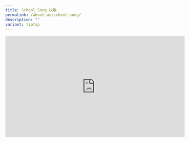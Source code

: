 ```yaml
---
title: School Song 校歌
permalink: /about-us/school-song/
description: ""
variant: tiptap
---
```

<div class="iframe-wrapper">
<iframe height="315" width="560" allowfullscreen="true" frameborder="0" src="https://www.youtube.com/embed/cjJ5KlUyMaM"></iframe>
</div>
<p></p>